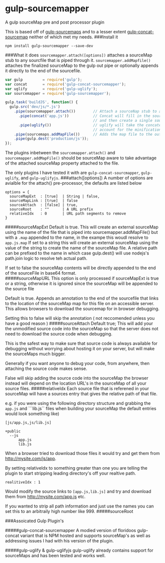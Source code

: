 gulp-sourcemapper
=================
A gulp sourceMap pre and post processor plugin

This is based off of [gulp-sourcemaps] and to a lesser extent [gulp-concat-sourcemap] neither of which met my needs. 
###Install it 
```
npm install gulp-sourcemapper --save-dev
```
###What it does
```sourcemapper.attach([options])``` attaches a sourceMap stub to any sourcfile that is piped through it.
```sourcemapper.addMapfile()``` attaches the finalized sourceMap to the gulp out pipe or optionally appends it directly to the end of the sourcefile. 
```javascript
var gulp         = require('gulp');
var concat       = require('gulp-concat-sourcemapper');
var uglify       = require('gulp-uglify');
var sourcemapper = require('gulp-sourcemapper');

gulp.task('buildJS', function() {
  gulp.src('dev/js/*.js')
    .pipe(sourcemapper.attach())        // Attach a sourceNap stub to all source files piped through 
      .pipe(concat('app.js'))           // Concat will fill in the sourceMap contents for each source file 
                                        // and then create a single sourceMap before it pipes the results out
      .pipe(uglify())                   // uglify will take the concatenated file and update the sourceMap to 
                                        // account for the minification process 
    .pipe(sourcemaps.addMapFile())      // Adds the map file to the output or appends it to the sourcefile  
    .pipe(gulp.dest('production/js'));
});
```
The plugins inbetween the ```sourcemapper.attach()``` and ```sourcemapper.addMapFile()``` should be sourceMap aware to take advantage of the attached sourceMap property attached to the file. 

The only plugins I have tested it with are ```gulp-concat-sourcmapper```, ```gulp-uglify```, and ```gulp-uglifyjs```. 
###attach([options]) 
A number of options are avialble for the attach() pre-processor, the defaults are listed below
```
options = {
  sourceMapExt  : [true]  | String | false,
  sourceMapLink : [true]  | false
  sourceAttach  : [false] | true,
  sourceRoot    : ""      | A URL prefix
  relativeIdx   : 0       | URL path segments to remove 
}
```
#####sourceMapExt
Default is true. This will create an external sourceMap using the name of the file that is piped into sourcemapper.addMapFile() but with a ```.map``` appended to the name, in the exampe this woudl resolve to ```app.js.map``` 
If set to a string this will create an external sourceMap using the value of the string to create the name of the sourceMap file. A relative path can be prefixed to the name in which case gulp.dest() will use nodejs's path.join logic to resolve teh actual path. 

If set to false the sourceMap contents will be directly appended to the end of the sourceFile in base64 format.  
#####sourceMapURL
This option is only processed if sourceMapExt is true or a string, otherwise it is ignored since the sourceMap will be appended to the source file 

Default is true. Appends an annotation to the end of the sourcefile that links to the location of the sourceMap map for this file on an accessible server.  This allows browsers to download the sourcemap for in browser debugging.  

Setting this to false will skip the annotation ( not reccomended unless you have a good reason ) 
#####sourceAttach 
Default true; This will add your the unmodified source code into the sourceMap so that the server does not need to download the source code when debugging.  

This is the safest way to make sure that source code is always available for debugging without worrying about hosting it on your server, but will make the sourceMaps much bigger.

Generally if you want anyone to debug your code, from anywhere, then attaching the source code makes sense.

False will skip adding the source code into the sourceMap the browser instead will depend on the location URL's in the sourceMap of all your source files.
#####relativeIdx
Each source file that is referened in your sourceMap will have a sources entry that gives the relative path of that file. 

e.g. if you were using the following directory structure and grabbing the ```app.js``` and ```lib.js`` files when building your sourceMap the default entries would look something like) 

```[js/app.js,js/lib.js] ```

```
+public
  --js
      app.js
      lib.js
```
When a browser tried to download those files it would try and get them from http://mysite.com/js/app.  

By setting relativeIdx to something greater than one you are telling the plugin to start stripping leading directory's off your realtive path.

```realitiveIdx : 1 ```

Would modify the source links to ```[app.js,lib.js]``` and try and download them from http://mysite.com/app.js etc. 

If you wanted to strip all path information and just use the names you can set this to an arbitraily high number like 999. #####sourceRoot


###Assoicated Gulp Plugin's

#####gulp-concat-sourcemapper 
A modied version of floridoos gulp-concat variant that is NPM hosted and supports sourceMap's as well as addressing issues I had with his version of the plugin.

#####gulp-uglify & gulp-uglifyjs
gulp-uglify already contains support for sourceMaps and has been tested and works well. 

[gulp-sourcemaps]:https://github.com/floridoo/gulp-sourcemaps
[gulp-concat-sourcemap]:https://www.npmjs.org/package/gulp-concat-sourcemap
